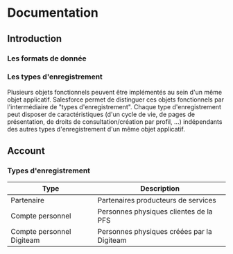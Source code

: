 # Documentation

## Introduction

### Les formats de donnée



### Les types d'enregistrement

Plusieurs objets fonctionnels peuvent être implémentés au sein d'un même objet applicatif. Salesforce permet de distinguer ces objets fonctionnels par l'intermédiaire de "types d'enregistrement". Chaque type d'enregistrement peut disposer de caractéristiques (d'un cycle de vie, de pages de présentation, de droits de consultation/création par profil, ...) indépendants des autres types d'enregistrement d'un même objet applicatif.

## Account

### Types d'enregistrement

|Type| Description |
|--|--|
| Partenaire | Partenaires producteurs de services |
| Compte personnel | Personnes physiques clientes de la PFS |
| Compte personnel Digiteam | Personnes physiques créées par la Digiteam |


<!--stackedit_data:
eyJoaXN0b3J5IjpbNTQxNzA0NDgsLTE5MjM1OTEyMTQsMTk0Mj
A1NzMwNl19
-->